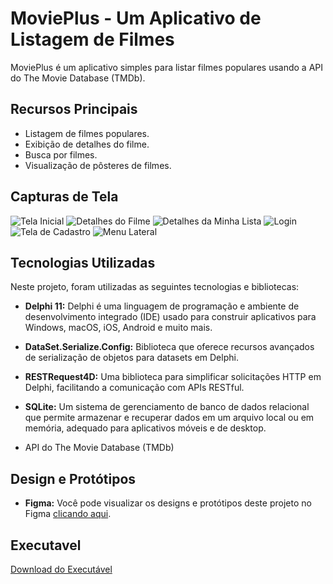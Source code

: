 # MoviePlus - Um Aplicativo de Listagem de Filmes

MoviePlus é um aplicativo simples para listar filmes populares usando a API do The Movie Database (TMDb).

## Recursos Principais

- Listagem de filmes populares.
- Exibição de detalhes do filme.
- Busca por filmes.
- Visualização de pôsteres de filmes.

## Capturas de Tela

![Tela Inicial](project/screenshots/TelaInicial.png)
![Detalhes do Filme](project/screenshots/Detalhes_Filmes.png)
![Detalhes da Minha Lista](project/screenshots/MinhaLista.png)
![Login](project/screenshots/Login.png)
![Tela de Cadastro](project/screenshots/Criacao_Conta.png)
![Menu Lateral](project/screenshots/MenudoLado.png)

## Tecnologias Utilizadas

Neste projeto, foram utilizadas as seguintes tecnologias e bibliotecas:

- **Delphi 11:** Delphi é uma linguagem de programação e ambiente de desenvolvimento integrado (IDE) usado para construir aplicativos para Windows, macOS, iOS, Android e muito mais.

- **DataSet.Serialize.Config:** Biblioteca que oferece recursos avançados de serialização de objetos para datasets em Delphi.

- **RESTRequest4D:** Uma biblioteca para simplificar solicitações HTTP em Delphi, facilitando a comunicação com APIs RESTful.
  
- **SQLite:** Um sistema de gerenciamento de banco de dados relacional que permite armazenar e recuperar dados em um arquivo local ou em memória, adequado para aplicativos móveis e de desktop.

- API do The Movie Database (TMDb)

## Design e Protótipos

- **Figma:** Você pode visualizar os designs e protótipos deste projeto no Figma [clicando aqui](https://www.figma.com/file/l9XOMwcRuzetCFEr13BMUR/MoviePlus?type=design&node-id=0%3A1&mode=design&t=4C9ywqtg8W7qfk3J-1).

## Executavel
[Download do Executável](https://drive.google.com/file/d/1WY9CuWYxo3qPA_mH--iACe3ylzx0O-dV/view?usp=sharing)
